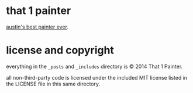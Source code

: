 # that 1 painter

[austin's best painter ever][that1painter].

# license and copyright

everything in the `_posts` and `_includes` directory is © 2014 That 1 Painter.

all non-third-party code is licensed under the included MIT license listed in
the LICENSE file in this same directory.

[that1painter]: http://www.that1painter.com/
